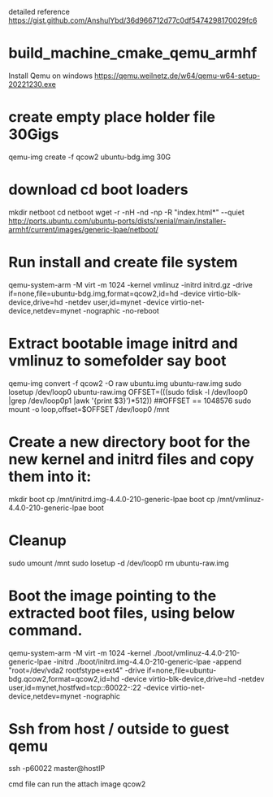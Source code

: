 detailed reference 
https://gist.github.com/AnshulYbd/36d966712d77c0df5474298170029fc6


# build_machine_cmake_qemu_armhf 
Install Qemu on windows https://qemu.weilnetz.de/w64/qemu-w64-setup-20221230.exe

# create empty place holder file 30Gigs
qemu-img create -f qcow2 ubuntu-bdg.img  30G 

# download cd boot loaders
mkdir netboot 
cd netboot 
wget -r -nH -nd -np -R "index.html*" --quiet http://ports.ubuntu.com/ubuntu-ports/dists/xenial/main/installer-armhf/current/images/generic-lpae/netboot/ 
   
# Run install and create file system 
qemu-system-arm -M virt -m 1024   -kernel vmlinuz   -initrd initrd.gz   -drive if=none,file=ubuntu-bdg.img,format=qcow2,id=hd   -device virtio-blk-device,drive=hd   -netdev user,id=mynet   -device virtio-net-device,netdev=mynet   -nographic -no-reboot

# Extract bootable image initrd and vmlinuz to somefolder say boot
qemu-img convert -f qcow2 -O raw ubuntu.img ubuntu-raw.img
sudo losetup /dev/loop0 ubuntu-raw.img
OFFSET=$(($(sudo fdisk -l /dev/loop0 |grep /dev/loop0p1 |awk '{print $3}')*512))
##OFFSET == 1048576
sudo mount -o loop,offset=$OFFSET /dev/loop0 /mnt

# Create a new directory boot for the new kernel and initrd files and copy them into it:
mkdir boot
cp /mnt/initrd.img-4.4.0-210-generic-lpae boot
cp /mnt/vmlinuz-4.4.0-210-generic-lpae boot

# Cleanup
sudo umount /mnt
sudo losetup -d /dev/loop0
rm ubuntu-raw.img


# Boot the image pointing to the extracted boot files, using below command.
qemu-system-arm -M virt -m 1024 -kernel ./boot/vmlinuz-4.4.0-210-generic-lpae   -initrd ./boot/initrd.img-4.4.0-210-generic-lpae   -append "root=/dev/vda2 rootfstype=ext4" -drive if=none,file=ubuntu-bdg.qcow2,format=qcow2,id=hd -device virtio-blk-device,drive=hd -netdev user,id=mynet,hostfwd=tcp::60022-:22 -device virtio-net-device,netdev=mynet -nographic

# Ssh from host / outside to guest qemu
ssh  -p60022 master@hostIP

cmd file can run the attach image qcow2

